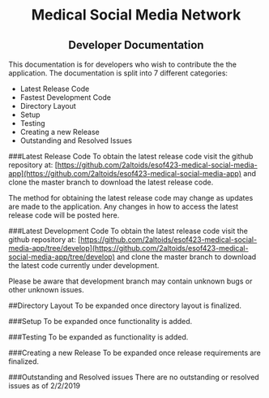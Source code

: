 <center> <h1>Medical Social Media Network </h1> </center>
<center> <h2>Developer Documentation </h2> </center>

This documentation is for developers who wish to contribute the the application.  The documentation is split into 7 different categories:

* Latest Release Code
* Fastest Development Code
* Directory Layout
* Setup
* Testing
* Creating a new Release
* Outstanding and Resolved Issues





###Latest Release Code
To obtain the latest release code  visit the github repository at:
[https://github.com/2altoids/esof423-medical-social-media-app](https://github.com/2altoids/esof423-medical-social-media-app) and clone the master branch to download the latest release code.

The method for obtaining the latest release code may change as updates are made to the application.  Any changes in how to access the latest release code will be posted here.

###Latest Development Code
To obtain the latest release code  visit the github repository at:
[https://github.com/2altoids/esof423-medical-social-media-app/tree/develop](https://github.com/2altoids/esof423-medical-social-media-app/tree/develop) and clone the master branch to download the latest code currently under development.

Please be aware that development branch may contain unknown bugs or other unknown issues.

##Directory Layout
To be expanded once directory layout is finalized.

###Setup
To be expanded once functionality is added.

###Testing
To be expanded as functionality is added.


###Creating a new Release
To be expanded once release requirements are finalized.

###Outstanding and Resolved issues
There are no outstanding or resolved issues as of 2/2/2019